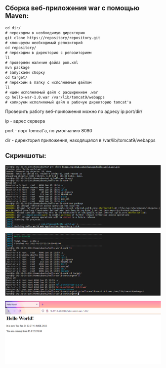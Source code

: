 ## Сборка веб-приложения war с помощью Maven:

```shell
cd dir/
# переходим в необходимую директорию
git clone https://repository/repository.git
# клонируем необходимый репозиторий
cd repository/
# переходим в директорию с репозиторием
ll
# проверяем наличие файла pom.xml
mvn package
# запускаем сборку
cd target/
# перехоим в папку с исполняемым файлом
ll
# ищем исполняемый файл с расширением .war
cp hello-war-1.0.war /var/lib/tomcat9/webapps
# копируем исполняемый файл в рабочую директорию tomcat'а
```

Проверить работу веб-приложения можно по адресу ip:port/dir/

ip - адрес сервера

port - порт tomcat'а, по умолчанию 8080

dir - директория приложения, находящаяся в /var/lib/tomcat9/webapps

## Скриншоты:

![](IMG/practice3-1.png?raw=true)

![](IMG/practice3-2.png?raw=true)

![](IMG/practice3-3.png?raw=true)